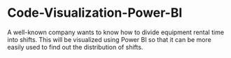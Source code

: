 # Code-Visualization-Power-BI
A well-known company wants to know how to divide equipment rental time into shifts. This will be visualized using Power BI so that it can be more easily used to find out the distribution of shifts.
